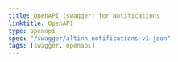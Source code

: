```yaml
---
title: OpenAPI (swagger) for Notifications
linktitle: OpenAPI
type: openapi
spec: "/swagger/altinn-notifications-v1.json"
tags: [swagger, openapi]
---
```


